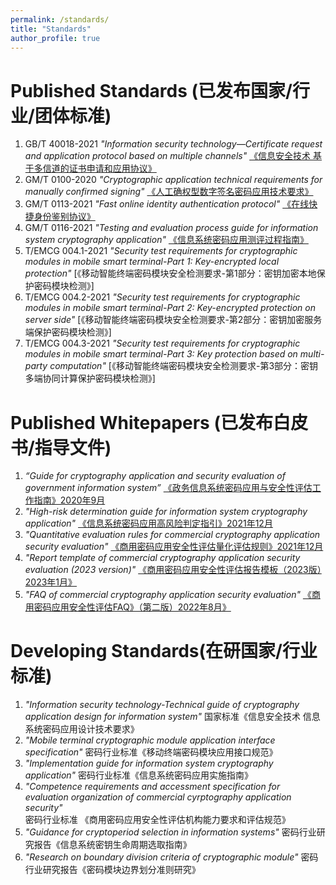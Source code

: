 ```yaml
---
permalink: /standards/
title: "Standards"
author_profile: true
---
```


Published Standards (已发布国家/行业/团体标准)
======
1. GB/T 40018-2021 *"Information security technology—Certificate request and application protocol based on multiple channels"* [《信息安全技术 基于多信道的证书申请和应用协议》](http://openstd.samr.gov.cn/bzgk/gb/newGbInfo?hcno=BE06BC25AF2EC422E3858B8555E56DAF)
1. GM/T 0100-2020 *"Cryptographic application technical requirements for manually confirmed signing"* [《人工确权型数字签名密码应用技术要求》](http://www.gmbz.org.cn/main/viewfile/20210627120440023807.html)
1. GM/T 0113-2021 *"Fast online identity authentication protocol"* [《在线快捷身份鉴别协议》](http://www.oscca.gov.cn/sca/xwdt/2021-10/19/content_1060880.shtml)
1. GM/T 0116-2021 *"Testing and evaluation process guide for information system cryptography application"* [《信息系统密码应用测评过程指南》](http://www.oscca.gov.cn/sca/xwdt/2021-10/19/content_1060880.shtml)
1. T/EMCG 004.1-2021 *"Security test requirements for cryptographic modules in mobile smart terminal-Part 1: Key-encrypted local protection"* [《移动智能终端密码模块安全检测要求-第1部分：密钥加密本地保护密码模块检测》]
1. T/EMCG 004.2-2021 *"Security test requirements for cryptographic modules in mobile smart terminal-Part 2: Key-encrypted protection on server side"* [《移动智能终端密码模块安全检测要求-第2部分：密钥加密服务端保护密码模块检测》]
1. T/EMCG 004.3-2021 *"Security test requirements for cryptographic modules in mobile smart terminal-Part 3: Key protection based on multi-party computation"* [《移动智能终端密码模块安全检测要求-第3部分：密钥多端协同计算保护密码模块检测》]

Published Whitepapers (已发布白皮书/指导文件)
======
1. *“Guide for cryptography application and security evaluation of government information system”* [《政务信息系统密码应用与安全性评估工作指南》2020年9月](http://www.gov.cn/xinwen/2020-09/24/content_5546655.htm)
1. *"High-risk determination guide for information system cryptography application"* [《信息系统密码应用高风险判定指引》2021年12月](https://www.cacrnet.org.cn/site/content/1117.html)
1. *"Quantitative evaluation rules for commercial cryptography application security evaluation"* [《商用密码应用安全性评估量化评估规则》2021年12月](https://www.cacrnet.org.cn/site/content/1117.html)
1. *"Report template of commercial cryptography application security evaluation (2023 version)"* [《商用密码应用安全性评估报告模板（2023版）2023年1月》](https://www.cacrnet.org.cn/site/content/1278.html)
1. *"FAQ of commercial cryptography application security evaluation"* [《商用密码应用安全性评估FAQ》（第二版）2022年8月》](https://www.cacrnet.org.cn/site/content/1183.html)



Developing Standards(在研国家/行业标准)
======
1. *"Information security technology-Technical guide of cryptography application design for information system"* 国家标准《信息安全技术 信息系统密码应用设计技术要求》
1. *"Mobile terminal cryptographic module application interface specification"* 密码行业标准《移动终端密码模块应用接口规范》
1. *"Implementation guide for information system cryptography application"* 密码行业标准《信息系统密码应用实施指南》
1. *"Competence requirements and accessment specification for evaluation organization of commercial cyrptography application security"* 密码行业标准 《商用密码应用安全性评估机构能力要求和评估规范》 
1. *"Guidance for cryptoperiod selection in information systems"* 密码行业研究报告《信息系统密钥生命周期选取指南》
1. *"Research on boundary division criteria of cryptographic module"* 密码行业研究报告《密码模块边界划分准则研究》